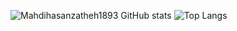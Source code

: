 ![Mahdihasanzatheh1893 GitHub stats](https://github-readme-stats.vercel.app/api?username=Mahdihasanzatheh1893&show_icons=true&theme=transparent)
![Top Langs](https://github-readme-stats.vercel.app/api/top-langs/?username=Mahdihasanzatheh1893&layout=compact) 
